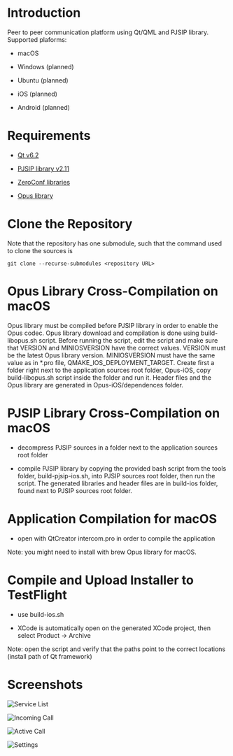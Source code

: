 # Introduction

Peer to peer communication platform using Qt/QML and PJSIP library.
Supported plaforms:

- macOS

- Windows (planned)

- Ubuntu (planned)

- iOS (planned)

- Android (planned)


# Requirements

- [Qt v6.2](https://www.qt.io)

- [PJSIP library v2.11](https://github.com/pjsip/pjproject/releases)

- [ZeroConf libraries](https://github.com/jbagg/QtZeroConf)

- [Opus library](https://opus-codec.org)


# Clone the Repository

Note that the repository has one submodule, such that the command used to clone the sources is

    git clone --recurse-submodules <repository URL>


# Opus Library Cross-Compilation on macOS

Opus library must be compiled before PJSIP library in order to enable the Opus codec.
Opus library download and compilation is done using build-libopus.sh script. Before running
the script, edit the script and make sure that VERSION and MINIOSVERSION have the correct values.
VERSION must be the latest Opus library version.
MINIOSVERSION must have the same value as in *.pro file, QMAKE_IOS_DEPLOYMENT_TARGET.
Create first a folder right next to the application sources root folder, Opus-iOS, copy
build-libopus.sh script inside the folder and run it. Header files and the Opus library are generated
in Opus-iOS/dependences folder.


# PJSIP Library Cross-Compilation on macOS

- decompress PJSIP sources in a folder next to the application sources root folder

- compile PJSIP library by copying the provided bash script from the tools folder, build-pjsip-ios.sh,
into PJSIP sources root folder, then run the script. The generated libraries and header files are in
build-ios folder, found next to PJSIP sources root folder.


# Application Compilation for macOS

- open with QtCreator intercom.pro in order to compile the application

Note: you might need to install with brew Opus library for macOS.


# Compile and Upload Installer to TestFlight

- use build-ios.sh

- XCode is automatically open on the generated XCode project, then select Product -> Archive

Note: open the script and verify that the paths point to the correct locations (install path of Qt framework)

# Screenshots

![Service List](screenshots/service_list.png?raw=true "Service List")

![Incoming Call](screenshots/incoming.png?raw=true "Incoming Call")

![Active Call](screenshots/active_call.png?raw=true "Active Call")

![Settings](screenshots/settings.png?raw=true "Settings")
